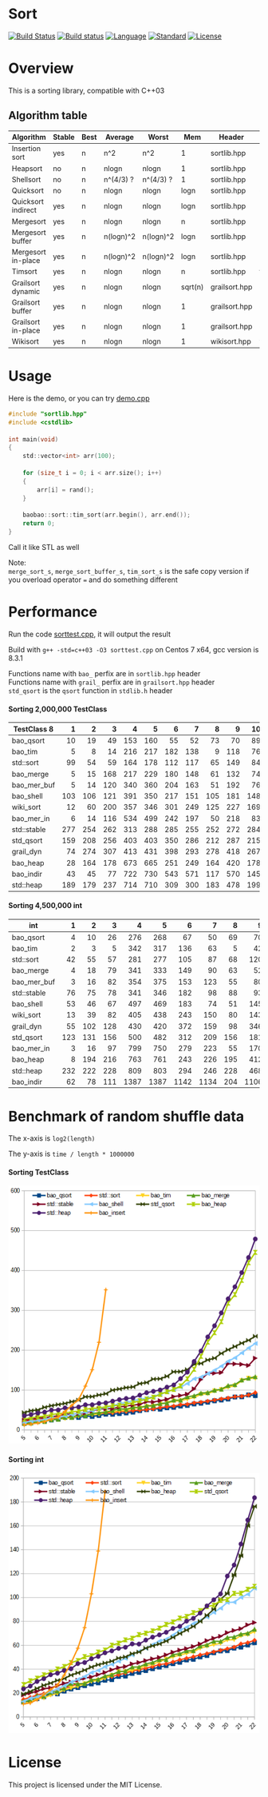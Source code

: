 # Sort

[![Build Status](https://travis-ci.org/Baobaobear/sort.svg?branch=master)](https://travis-ci.org/Baobaobear/sort) [![Build status](https://ci.appveyor.com/api/projects/status/wtt8m5ss33jxl3og?svg=true)](https://ci.appveyor.com/project/Baobaobear/sort) [![Language](https://img.shields.io/badge/language-C++-blue.svg)](https://isocpp.org/) [![Standard](https://img.shields.io/badge/C++-03-orange.svg)](https://en.wikipedia.org/wiki/C%2B%2B#Standardization) [![License](https://img.shields.io/badge/license-MIT-blue.svg)](https://opensource.org/licenses/MIT)

# Overview

This is a sorting library, compatible with C++03

## Algorithm table

Algorithm     | Stable|Best|  Average  |   Worst   | Mem | Header | Name |
-------------------|---|---|-----------|-----------|-----|--------| -----|
Insertion sort     |yes| n | n^2       | n^2       | 1   | sortlib.hpp | insert_sort |
Heapsort           |no | n | nlogn     | nlogn     | 1   | sortlib.hpp | heap_sort |
Shellsort          |no | n | n^(4/3) ? | n^(4/3) ? | 1   | sortlib.hpp | shell_sort |
Quicksort          |no | n | nlogn     | nlogn     | logn| sortlib.hpp | quick_sort |
Quicksort indirect |yes| n | nlogn     | nlogn     | logn| sortlib.hpp | indirect_qsort |
Mergesort          |yes| n | nlogn     | nlogn     | n   | sortlib.hpp | merge_sort |
Mergesort buffer   |yes| n | n(logn)^2 | n(logn)^2 | logn| sortlib.hpp | merge_sort_buffer |
Mergesort in-place |yes| n | n(logn)^2 | n(logn)^2 | logn| sortlib.hpp | merge_sort_in_place |
Timsort            |yes| n | nlogn     | nlogn     | n   | sortlib.hpp | tim_sort |
Grailsort dynamic  |yes| n | nlogn     | nlogn | sqrt(n) | grailsort.hpp | grail_sort |
Grailsort buffer   |yes| n | nlogn     | nlogn | 1       | grailsort.hpp | grail_sort_buffer |
Grailsort in-place |yes| n | nlogn     | nlogn | 1       | grailsort.hpp |grail_sort_in_place|
Wikisort           |yes| n | nlogn     | nlogn     | 1   | wikisort.hpp | wiki_sort |

# Usage

Here is the demo, or you can try [demo.cpp](demo.cpp)

```c
#include "sortlib.hpp"
#include <cstdlib>

int main(void)
{
    std::vector<int> arr(100);

    for (size_t i = 0; i < arr.size(); i++)
    {
        arr[i] = rand();
    }

    baobao::sort::tim_sort(arr.begin(), arr.end());
    return 0;
}
```

Call it like STL as well

Note:  
`merge_sort_s`, `merge_sort_buffer_s`, `tim_sort_s` is the safe copy version if you overload operator `=` and do something different

# Performance

Run the code [sorttest.cpp](sorttest.cpp), it will output the result

Build with `g++ -std=c++03 -O3 sorttest.cpp` on Centos 7 x64, gcc version is 8.3.1

Functions name with `bao_` perfix are in `sortlib.hpp` header  
Functions name with `grail_` perfix are in `grailsort.hpp` header  
`std_qsort` is the `qsort` function in `stdlib.h` header

#### Sorting 2,000,000 TestClass

TestClass 8 |  1  |  2  |  3  |  4  |  5  |  6  |  7  |  8  |  9  |  10 |  11 |  12 | Avg |
------------|----:|----:|----:|----:|----:|----:|----:|----:|----:|----:|----:|----:|----:|
bao_qsort   |   10|   19|   49|  153|  160|   55|   52|   73|   70|   89|  144|  108|   81|
bao_tim     |    5|    8|   14|  216|  217|  182|  138|    9|  118|   76|  238|  111|  111|
std::sort   |   99|   54|   59|  164|  178|  112|  117|   65|  149|   84|  155|  124|  113|
bao_merge   |    5|   15|  168|  217|  229|  180|  148|   61|  132|   74|  213|  120|  130|
bao_mer_buf |    5|   14|  120|  340|  360|  204|  163|   51|  192|   76|  312|  133|  164|
bao_shell   |  103|  106|  121|  391|  350|  217|  151|  105|  181|  148|  329|  152|  196|
wiki_sort   |   12|   60|  200|  357|  346|  301|  249|  125|  227|  169|  312|  143|  208|
bao_mer_in  |    6|   14|  116|  534|  499|  242|  197|   50|  218|   83|  478|  162|  216|
std::stable |  277|  254|  262|  313|  288|  285|  255|  252|  272|  284|  290|  165|  266|
std_qsort   |  159|  208|  256|  403|  403|  350|  286|  212|  287|  215|  419|  258|  288|
grail_dyn   |   74|  274|  307|  413|  431|  398|  293|  278|  418|  267|  394|  211|  313|
bao_heap    |   28|  164|  178|  673|  665|  251|  249|  164|  420|  178|  687|  169|  318|
bao_indir   |   43|   45|   77|  722|  730|  543|  571|  117|  570|  145|  650|  162|  364|
std::heap   |  189|  179|  237|  714|  710|  309|  300|  183|  478|  199|  720|  212|  369|

#### Sorting 4,500,000 int

int         |  1  |  2  |  3  |  4  |  5  |  6  |  7  |  8  |  9  |  10 |  11 |  12 | Avg |
------------|----:|----:|----:|----:|----:|----:|----:|----:|----:|----:|----:|----:|----:|
bao_qsort   |    4|   10|   26|  276|  268|   67|   50|   69|   70|  108|  257|  188|  116|
bao_tim     |    2|    3|    5|  342|  317|  136|   63|    5|   42|  100|  301|  197|  126|
std::sort   |   42|   55|   57|  281|  277|  105|   87|   68|  120|  116|  271|  211|  140|
bao_merge   |    4|   18|   79|  341|  333|  149|   90|   63|   52|  106|  309|  213|  146|
bao_mer_buf |    3|   16|   82|  354|  375|  153|  123|   55|   80|  101|  332|  224|  158|
std::stable |   76|   75|   78|  341|  346|  182|   98|   88|   93|  137|  333|  239|  173|
bao_shell   |   53|   46|   67|  497|  469|  183|   74|   51|  145|  106|  453|  238|  198|
wiki_sort   |   13|   39|   82|  405|  438|  243|  150|   80|  143|  150|  406|  256|  200|
grail_dyn   |   55|  102|  128|  430|  420|  372|  159|   98|  346|  163|  388|  383|  253|
std_qsort   |  123|  131|  156|  500|  482|  312|  209|  156|  181|  220|  471|  376|  276|
bao_mer_in  |    3|   16|   97|  799|  750|  279|  223|   55|  170|  122|  742|  310|  297|
bao_heap    |    8|  194|  216|  763|  761|  243|  226|  195|  412|  231|  755|  289|  357|
std::heap   |  232|  222|  228|  809|  803|  294|  246|  228|  468|  249|  815|  350|  412|
bao_indir   |   62|   78|  111| 1387| 1387| 1142| 1134|  204| 1106|  277| 1254|  319|  705|

# Benchmark of random shuffle data 

The x-axis is `log2(length)`

The y-axis is `time / length * 1000000`

#### Sorting TestClass

[![](img/benchmark_class8.png)](img/benchmark_class8.png)

#### Sorting int

[![](img/benchmark_int.png)](img/benchmark_int.png)



# License

This project is licensed under the MIT License.

